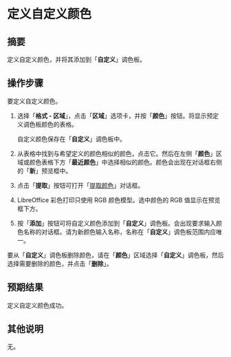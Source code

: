 # 定义自定义颜色

## 摘要

定义自定义颜色，并将其添加到「**自定义**」调色板。

## 操作步骤

要定义自定义颜色。

1. 选择「**格式 - 区域**」，点击「**区域**」选项卡，并按「**颜色**」按钮。将显示预定义调色板颜色的表格。

   自定义颜色保存在「**自定义**」调色板中。

2. 从表格中找到与希望定义的颜色相似的颜色，点击它。然后在左侧「**颜色**」区域或颜色表格下方「**最近颜色**」中选择相似的颜色。颜色会出现在对话框右侧的「**新**」预览框中。

3. 点击「**提取**」按钮可打开「[提取颜色](https://help.libreoffice.org/7.3/zh-CN/text/shared/optionen/01010501.html?&DbPAR=DRAW&System=UNIX)」对话框。

4. LibreOffice 彩色打印只使用 RGB 颜色模型。选中颜色的 RGB 值显示在预览框下方。

5. 按「**添加**」按钮可将自定义颜色添加到「**自定义**」调色板。会出现要求输入颜色名称的对话框。请为新颜色输入名称，名称在「**自定义**」调色板范围内应唯一。

要从「**自定义**」调色板删除颜色，请在「**颜色**」区域选择「**自定义**」调色板，然后选择需要删除的颜色，并点击「**删除**」。

## 预期结果

定义自定义颜色成功。

## 其他说明

无。
